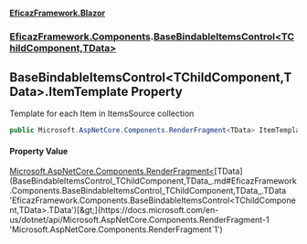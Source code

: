 #### [EficazFramework.Blazor](EficazFrameworkBlazor.md 'EficazFramework Blazor')
### [EficazFramework.Components](EficazFrameworkBlazor.md#EficazFramework.Components 'EficazFramework.Components').[BaseBindableItemsControl&lt;TChildComponent,TData&gt;](BaseBindableItemsControl_TChildComponent,TData_.md 'EficazFramework.Components.BaseBindableItemsControl<TChildComponent,TData>')

## BaseBindableItemsControl<TChildComponent,TData>.ItemTemplate Property

Template for each Item in ItemsSource collection

```csharp
public Microsoft.AspNetCore.Components.RenderFragment<TData> ItemTemplate { get; set; }
```

#### Property Value
[Microsoft.AspNetCore.Components.RenderFragment&lt;](https://docs.microsoft.com/en-us/dotnet/api/Microsoft.AspNetCore.Components.RenderFragment-1 'Microsoft.AspNetCore.Components.RenderFragment`1')[TData](BaseBindableItemsControl_TChildComponent,TData_.md#EficazFramework.Components.BaseBindableItemsControl_TChildComponent,TData_.TData 'EficazFramework.Components.BaseBindableItemsControl<TChildComponent,TData>.TData')[&gt;](https://docs.microsoft.com/en-us/dotnet/api/Microsoft.AspNetCore.Components.RenderFragment-1 'Microsoft.AspNetCore.Components.RenderFragment`1')